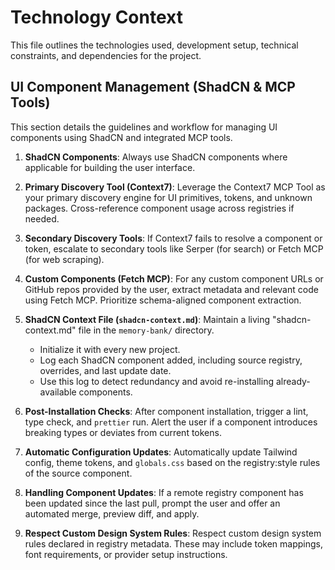 # Technology Context

This file outlines the technologies used, development setup, technical constraints, and dependencies for the project.

## UI Component Management (ShadCN & MCP Tools)

This section details the guidelines and workflow for managing UI components using ShadCN and integrated MCP tools.

1.  **ShadCN Components**: Always use ShadCN components where applicable for building the user interface.

2.  **Primary Discovery Tool (Context7)**: Leverage the Context7 MCP Tool as your primary discovery engine for UI primitives, tokens, and unknown packages. Cross-reference component usage across registries if needed.

3.  **Secondary Discovery Tools**: If Context7 fails to resolve a component or token, escalate to secondary tools like Serper (for search) or Fetch MCP (for web scraping).

4.  **Custom Components (Fetch MCP)**: For any custom component URLs or GitHub repos provided by the user, extract metadata and relevant code using Fetch MCP. Prioritize schema-aligned component extraction.

5.  **ShadCN Context File (`shadcn-context.md`)**: Maintain a living "shadcn-context.md" file in the `memory-bank/` directory.
    -   Initialize it with every new project.
    -   Log each ShadCN component added, including source registry, overrides, and last update date.
    -   Use this log to detect redundancy and avoid re-installing already-available components.

6.  **Post-Installation Checks**: After component installation, trigger a lint, type check, and `prettier` run. Alert the user if a component introduces breaking types or deviates from current tokens.

7.  **Automatic Configuration Updates**: Automatically update Tailwind config, theme tokens, and `globals.css` based on the registry:style rules of the source component.

8.  **Handling Component Updates**: If a remote registry component has been updated since the last pull, prompt the user and offer an automated merge, preview diff, and apply.

9.  **Respect Custom Design System Rules**: Respect custom design system rules declared in registry metadata. These may include token mappings, font requirements, or provider setup instructions.
